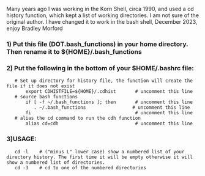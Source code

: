 Many years ago I was working in the Korn Shell, circa 1990, and used a cd history function, which kept a list of working directories.
I am not sure of the original author.
I have changed it to work in the bash shell, December 2023, enjoy Bradley Morford

### 1) Put this file (DOT.bash_functions) in your home directory. Then rename it to ${HOME}/.bash_functions
### 2) Put the following in the bottom of your $HOME/.bashrc file:
       # Set up directory for history file, the function will create the file if it does not exist
           export CDHISTFILE=${HOME}/.cdhist       # uncomment this line
       # source bash functions
           if [ -f ~/.bash_functions ]; then       # uncomment this line
              . ~/.bash_functions                 # uncomment this line
           fi                                      # uncomment this line    
       # alias the cd command to run the cdh function
           alias cd=cdh                            # uncomment this line 

### 3)USAGE:
       cd -l    # ("minus L" lower case) show a numbered list of your directory history. The first time it will be empty otherwise it will show a numbered list of directories.
       cd -3    # cd to one of the numbered directories
